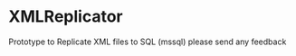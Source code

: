 XMLReplicator
=============

Prototype to Replicate XML files to SQL (mssql)
please send any feedback

